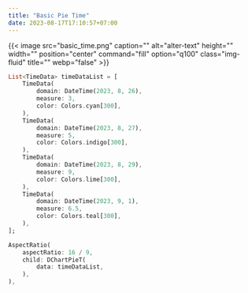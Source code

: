 ```yaml
---
title: "Basic Pie Time"
date: 2023-08-17T17:10:57+07:00
---
```


{{< image src="basic_time.png" caption="" alt="alter-text" height="" width="" position="center" command="fill" option="q100" class="img-fluid" title=""  webp="false" >}}

```dart
List<TimeData> timeDataList = [
    TimeData(
        domain: DateTime(2023, 8, 26),
        measure: 3,
        color: Colors.cyan[300],
    ),
    TimeData(
        domain: DateTime(2023, 8, 27),
        measure: 5,
        color: Colors.indigo[300],
    ),
    TimeData(
        domain: DateTime(2023, 8, 29),
        measure: 9,
        color: Colors.lime[300],
    ),
    TimeData(
        domain: DateTime(2023, 9, 1),
        measure: 6.5,
        color: Colors.teal[300],
    ),
];

AspectRatio(
    aspectRatio: 16 / 9,
    child: DChartPieT(
        data: timeDataList,
    ),
),
```

<br>

